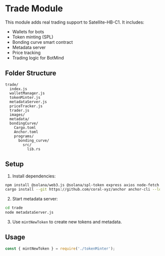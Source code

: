 # Trade Module

This module adds real trading support to Satellite-HB-C1. It includes:

- Wallets for bots
- Token minting (SPL)
- Bonding curve smart contract
- Metadata server
- Price tracking
- Trading logic for BotMind

## Folder Structure

```
trade/
  index.js
  walletManager.js
  tokenMinter.js
  metadataServer.js
  priceTracker.js
  trader.js
  images/
  metadata/
  bondingCurve/
    Cargo.toml
    Anchor.toml
    programs/
      bonding_curve/
        src/
          lib.rs
```

## Setup

1. Install dependencies:

```bash
npm install @solana/web3.js @solana/spl-token express axios node-fetch form-data
cargo install --git https://github.com/coral-xyz/anchor anchor-cli --locked
```

2. Start metadata server:

```bash
cd trade
node metadataServer.js
```

3. Use `mintNewToken` to create new tokens and metadata.

## Usage

```js
const { mintNewToken } = require('./tokenMinter');
```
